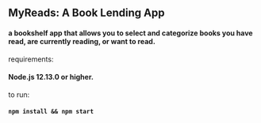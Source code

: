 ## MyReads: A Book Lending App

#### a bookshelf app that allows you to select and categorize books you have read, are currently reading, or want to read.

requirements:

#### Node.js 12.13.0 or higher.

to run:

#### `npm install && npm start`
